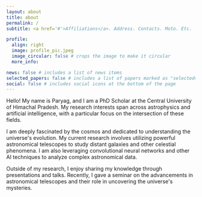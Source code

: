 ```yaml
---
layout: about
title: about
permalink: /
subtitle: <a href='#'>Affiliations</a>. Address. Contacts. Moto. Etc.

profile:
  align: right
  image: profile_pic.jpeg
  image_circular: false # crops the image to make it circular
  more_info:

news: false # includes a list of news items
selected_papers: false # includes a list of papers marked as "selected={true}"
social: false # includes social icons at the bottom of the page
---
```


Hello! My name is Paryag, and I am a PhD Scholar at the Central University of Himachal Pradesh. My research interests span across astrophysics and artificial intelligence, with a particular focus on the intersection of these fields.

I am deeply fascinated by the cosmos and dedicated to understanding the universe's evolution. My current research involves utilizing powerful astronomical telescopes to study distant galaxies and other celestial phenomena. I am also leveraging convolutional neural networks and other AI techniques to analyze complex astronomical data.

Outside of my research, I enjoy sharing my knowledge through presentations and talks. Recently, I gave a seminar on the advancements in astronomical telescopes and their role in uncovering the universe's mysteries.
